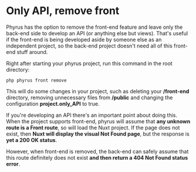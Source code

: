 # Only API, remove front

Phyrus has the option to remove the front-end feature and leave only the back-end side to develop an API (or anything else but views). That's useful if the front-end is being developed aside by someone else as an independent project, so the back-end project doesn't need all of this front-end stuff around.

Right after starting your phyrus project, run this command in the root directory:

```
php phyrus front remove
```

This will do some changes in your project, such as deleting your **/front-end** directory, removing unnecessary files from **/public** and changing the configuration **project.only\_API** to true.

If you're developing an API there's an important point about doing this. When the project supports front-end, phyrus will assume that **any unknown route is a Front route**, so will load the Nuxt project. If the page does not exist, then **Nuxt will display the visual Not Found page**, but the response is **yet a 200 OK status**.

However, when front-end is removed, the back-end can safely assume that this route definitely does not exist **and then return a 404 Not Found status error**.

